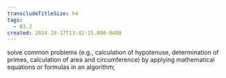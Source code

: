 ```yaml
---
transcludeTitleSize: h4
tags:
  - B3.2
created: 2024-10-17T13:42:15.000-0400
---
```

solve common problems (e.g., calculation of hypotenuse, determination of primes, calculation of area and circumference) by applying mathematical equations or formulas in an algorithm;